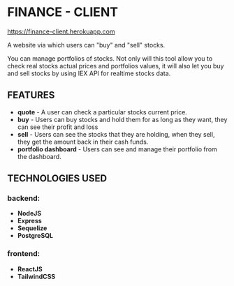 # FINANCE - CLIENT

https://finance-client.herokuapp.com

A website via which users can "buy" and "sell" stocks.

You can manage portfolios of stocks. Not only will this tool allow you to check real stocks actual prices and portfolios values, it will also let you buy and sell stocks by using IEX API for realtime stocks data.

## FEATURES

- **quote** - A user can check a particular stocks current price.
- **buy** - Users can buy stocks and hold them for as long as they want, they can see their profit and loss
- **sell** - Users can see the stocks that they are holding, when they sell, they get the amount back in their cash funds.
- **portfolio dashboard** - Users can see and manage their portfolio from the dashboard.
<!-- * **history** -  -->

## TECHNOLOGIES USED

### backend:

- **NodeJS**
- **Express**
- **Sequelize**
- **PostgreSQL**

### frontend:

- **ReactJS**
- **TailwindCSS**
